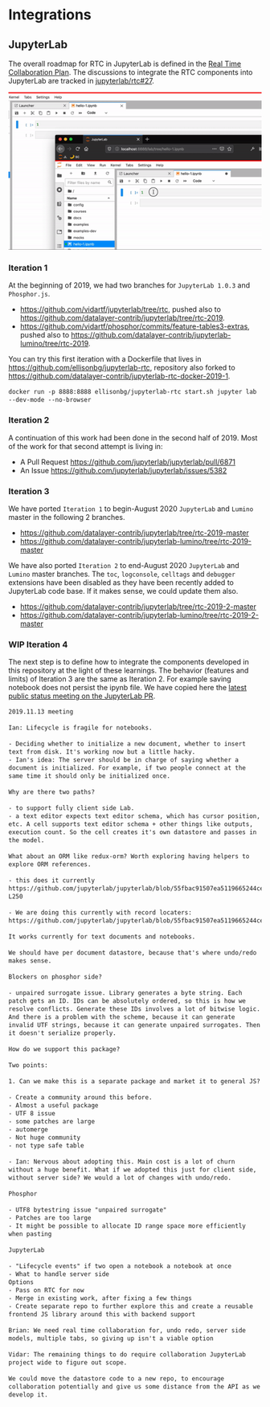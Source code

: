 # Integrations

## JupyterLab

The overall roadmap for RTC in JupyterLab is defined in the [Real Time Collaboration Plan](https://github.com/jupyterlab/team-compass/issues/30). The discussions to integrate the RTC components into JupyterLab are tracked in [jupyterlab/rtc#27](https://github.com/jupyterlab/rtc/issues/27).

![JupyterLab Integrattion](images/jupyterlab-2019.gif "JupyterLab Integrattion")

### Iteration 1

At the beginning of 2019, we had two branches for `JupyterLab 1.0.3` and `Phosphor.js`.

- <https://github.com/vidartf/jupyterlab/tree/rtc>, pushed also to <https://github.com/datalayer-contrib/jupyterlab/tree/rtc-2019>.
- <https://github.com/vidartf/phosphor/commits/feature-tables3-extras>, pushed also to <https://github.com/datalayer-contrib/jupyterlab-lumino/tree/rtc-2019>.

You can try this first iteration with a Dockerfile that lives in <https://github.com/ellisonbg/jupyterlab-rtc>, repository also forked to <https://github.com/datalayer-contrib/jupyterlab-rtc-docker-2019-1>.

```
docker run -p 8888:8888 ellisonbg/jupyterlab-rtc start.sh jupyter lab --dev-mode --no-browser
```

### Iteration 2

A continuation of this work had been done in the second half of 2019. Most of the work for that second attempt is living in:

- A Pull Request <https://github.com/jupyterlab/jupyterlab/pull/6871>
- An Issue <https://github.com/jupyterlab/jupyterlab/issues/5382>

### Iteration 3

We have ported `Iteration 1` to begin-August 2020 `JupyterLab` and `Lumino` master in the following 2 branches.

- <https://github.com/datalayer-contrib/jupyterlab/tree/rtc-2019-master>
- <https://github.com/datalayer-contrib/jupyterlab-lumino/tree/rtc-2019-master>

We have also ported `Iteration 2` to end-August 2020 `JupyterLab` and `Lumino` master branches. The `toc`, `logconsole`, `celltags` and `debugger` extensions have been disabled as they have been recently added to JupyterLab code base. If it makes sense, we could update them also.

- <https://github.com/datalayer-contrib/jupyterlab/tree/rtc-2019-2-master>
- <https://github.com/datalayer-contrib/jupyterlab-lumino/tree/rtc-2019-2-master>

### WIP Iteration 4

The next step is to define how to integrate the components developed in this repository at the light of these learnings. The behavior (features and limits) of Iteration 3 are the same as Iteration 2. For example saving notebook does not persist the ipynb file. We have copied here the [latest public status meeting on the JupyterLab PR](https://github.com/jupyterlab/jupyterlab/pull/6871#issuecomment-553495401).

``` 
2019.11.13 meeting

Ian: Lifecycle is fragile for notebooks.

- Deciding whether to initialize a new document, whether to insert text from disk. It's working now but a little hacky. 
- Ian's idea: The server should be in charge of saying whether a document is initialized. For example, if two people connect at the same time it should only be initialized once.

Why are there two paths?

- to support fully client side Lab.
- a text editor expects text editor schema, which has cursor position, etc. A cell supports text editor schema + other things like outputs, execution count. So the cell creates it's own datastore and passes in the model.

What about an ORM like redux-orm? Worth exploring having helpers to explore ORM references.

- this does it currently https://github.com/jupyterlab/jupyterlab/blob/55fbac91507ea5119665244ce3b136b71d4e7c62/packages/cells/src/data.ts#L238-L250

- We are doing this currently with record locaters: https://github.com/jupyterlab/jupyterlab/blob/55fbac91507ea5119665244ce3b136b71d4e7c62/packages/notebook/src/data.ts#L36

It works currently for text documents and notebooks.

We should have per document datastore, because that's where undo/redo makes sense.

Blockers on phosphor side?

- unpaired surrogate issue. Library generates a byte string. Each patch gets an ID. IDs can be absolutely ordered, so this is how we resolve conflicts. Generate these IDs involves a lot of bitwise logic. And there is a problem with the scheme, because it can generate invalid UTF strings, because it can generate unpaired surrogates. Then it doesn't serialize properly.

How do we support this package?

Two points:

1. Can we make this is a separate package and market it to general JS?

- Create a community around this before.
- Almost a useful package
- UTF 8 issue
- some patches are large
- automerge
- Not huge community
- not type safe table

- Ian: Nervous about adopting this. Main cost is a lot of churn without a huge benefit. What if we adopted this just for client side, without server side? We would a lot of changes with undo/redo.

Phosphor

- UTF8 bytestring issue "unpaired surrogate"
- Patches are too large
- It might be possible to allocate ID range space more efficiently when pasting

JupyterLab

- "Lifecycle events" if two open a notebook a notebook at once
- What to handle server side
Options
- Pass on RTC for now
- Merge in existing work, after fixing a few things
- Create separate repo to further explore this and create a reusable frontend JS library around this with backend support

Brian: We need real time collaboration for, undo redo, server side models, multiple tabs, so giving up isn't a viable option

Vidar: The remaining things to do require collaboration JupyterLab project wide to figure out scope.

We could move the datastore code to a new repo, to encourage collaboration potentially and give us some distance from the API as we develop it.
```
